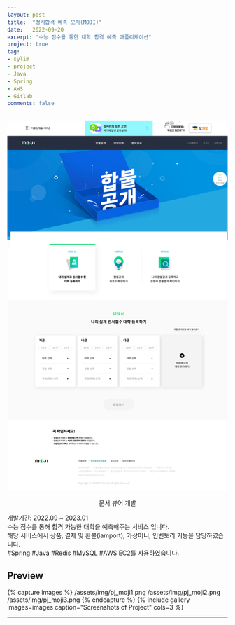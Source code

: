 ```yaml
---
layout: post
title:  "정시합격 예측 모지(MOJI)"
date:   2022-09-20
excerpt: "수능 점수를 통한 대학 합격 예측 애플리케이션"
project: true
tag:
- sylim 
- project
- Java
- Spring
- AWS
- Gitlab
comments: false
---
```


![Moon Homepage](/assets/img/pj_moji.png)    
    
<center>문서 뷰어 개발</center>
     
개발기간: 2022.09 ~ 2023.01 <br>
수능 점수를 통해 합격 가능한 대학을 예측해주는 서비스 입니다.<br>
해당 서비스에서 상품, 결제 및 환불(iamport), 가상머니, 인벤토리 기능을 담당하였습니다.<br>
#Spring #Java #Redis #MySQL #AWS EC2를 사용하였습니다.

## Preview

{% capture images %}
	/assets/img/pj_moji1.png
	/assets/img/pj_moji2.png
	/assets/img/pj_moji3.png
{% endcapture %}
{% include gallery images=images caption="Screenshots of Project" cols=3 %}

---
